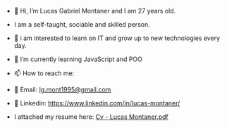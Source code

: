 
- 👋 Hi, I’m Lucas Gabriel Montaner and I am 27 years old.
- I am a self-taught, sociable and skilled person.
- 👀 i am interested to learn on IT and grow up to new technologies every day.
- 🌱 I’m currently learning JavaScript and POO
- 📫 How to reach me: 
- 📧 Email: lg.mont1995@gmail.com
- 📌 Linkedin: https://www.linkedin.com/in/lucas-montaner/

-  I attached my resume here: [Cv - Lucas Montaner.pdf](https://github.com/lukitas95/lukitas95/files/9411820/Cv.-.Lucas.Montaner.pdf)
